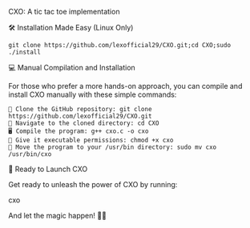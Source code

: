 CXO: A tic tac toe implementation

🛠️ Installation Made Easy (Linux Only)

`git clone https://github.com/lexofficial29/CXO.git;cd CXO;sudo ./install`

💻 Manual Compilation and Installation

For those who prefer a more hands-on approach, you can compile and install CXO manually with these simple commands:

    🔗 Clone the GitHub repository: git clone https://github.com/lexofficial29/CXO.git
    📂 Navigate to the cloned directory: cd CXO
    🖥️ Compile the program: g++ cxo.c -o cxo
    🤖 Give it executable permissions: chmod +x cxo
    🚀 Move the program to your /usr/bin directory: sudo mv cxo /usr/bin/cxo

🚀 Ready to Launch CXO

Get ready to unleash the power of CXO by running:

cxo

And let the magic happen! 🧙‍♂️
